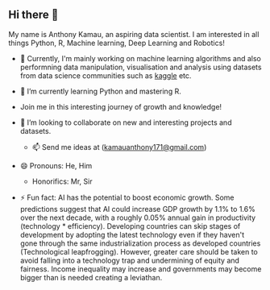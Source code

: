 ## Hi there 👋

My name is Anthony Kamau, an aspiring data scientist. I am interested in all things Python, R, Machine learning, Deep Learning and Robotics!

- 🔭 Currently, I'm mainly working on machine learning algorithms and also performning data manipulation, visualisation and analysis using datasets from data science communities such as [kaggle](https://www.kaggle.com/datasets) etc. 
  
- 🌱 I’m currently learning Python and mastering R.
  
- Join me in this interesting journey of growth and knowledge!
  
- 👯 I’m looking to collaborate on new and interesting projects and datasets.
  -  📫 Send me ideas at (kamauanthony171@gmail.com)
    
- 😄 Pronouns: He, Him
    - Honorifics: Mr, Sir
  
- ⚡ Fun fact: AI has the potential to boost economic growth. Some predictions suggest that AI could increase GDP growth by 1.1% to 1.6% over the next decade, with a roughly 0.05% annual gain in productivity (technology * efficiency). Developing countries can skip stages of development by adopting the latest technology even if they haven't gone through the same industrialization process as developed countries (Technological leapfrogging). However, greater care should be taken to avoid falling into a technology trap and undermining of equity and fairness. Income inequality may increase and governments may become bigger than is needed creating a leviathan.



